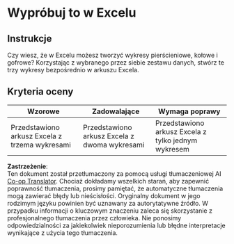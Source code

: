 <!--
CO_OP_TRANSLATOR_METADATA:
{
  "original_hash": "1e00fe6a244c2f8f9a794c862661dd4f",
  "translation_date": "2025-08-24T23:07:27+00:00",
  "source_file": "3-Data-Visualization/11-visualization-proportions/assignment.md",
  "language_code": "pl"
}
-->
# Wypróbuj to w Excelu

## Instrukcje

Czy wiesz, że w Excelu możesz tworzyć wykresy pierścieniowe, kołowe i gofrowe? Korzystając z wybranego przez siebie zestawu danych, stwórz te trzy wykresy bezpośrednio w arkuszu Excela.

## Kryteria oceny

| Wzorowe                                                | Zadowalające                                    | Wymaga poprawy                                         |
| ------------------------------------------------------- | ----------------------------------------------- | ------------------------------------------------------ |
| Przedstawiono arkusz Excela z trzema wykresami          | Przedstawiono arkusz Excela z dwoma wykresami   | Przedstawiono arkusz Excela z tylko jednym wykresem    |

**Zastrzeżenie**:  
Ten dokument został przetłumaczony za pomocą usługi tłumaczeniowej AI [Co-op Translator](https://github.com/Azure/co-op-translator). Chociaż dokładamy wszelkich starań, aby zapewnić poprawność tłumaczenia, prosimy pamiętać, że automatyczne tłumaczenia mogą zawierać błędy lub nieścisłości. Oryginalny dokument w jego rodzimym języku powinien być uznawany za autorytatywne źródło. W przypadku informacji o kluczowym znaczeniu zaleca się skorzystanie z profesjonalnego tłumaczenia przez człowieka. Nie ponosimy odpowiedzialności za jakiekolwiek nieporozumienia lub błędne interpretacje wynikające z użycia tego tłumaczenia.